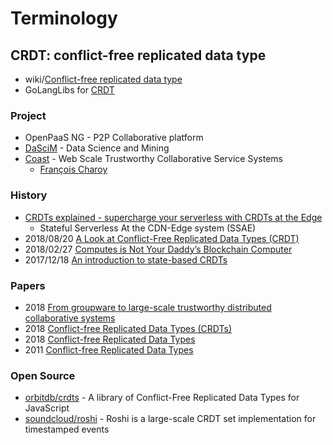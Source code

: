 # Terminology


## CRDT: conflict-free replicated data type
- wiki/[Conflict-free replicated data type](https://en.wikipedia.org/wiki/Conflict-free_replicated_data_type)
- GoLangLibs for [CRDT](https://golanglibs.com/search?q=crdt&sort=top)


### Project
- OpenPaaS NG - P2P Collaborative platform
- [DaSciM](http://www.lix.polytechnique.fr/dascim/) - Data Science and Mining
- [Coast](https://team.inria.fr/coast/) - Web Scale Trustworthy Collaborative Service Systems
    - [François Charoy](https://www.slideshare.net/charoy?utm_campaign=profiletracking&utm_medium=sssite&utm_source=ssslideview)


### History
- [CRDTs explained - supercharge your serverless with CRDTs at the Edge](https://serverless.com/blog/crdt-explained-supercharge-serverless-at-edge/)
    - Stateful Serverless At the CDN-Edge system (SSAE)
- 2018/08/20 [A Look at Conflict-Free Replicated Data Types (CRDT)](https://medium.com/@istanbul_techie/a-look-at-conflict-free-replicated-data-types-crdt-221a5f629e7e)
- 2018/02/27 [Computes is Not Your Daddy’s Blockchain Computer](https://blog.computes.com/computes-is-not-your-daddys-blockchain-computer-d0309f05eb0f)
- 2017/12/18 [An introduction to state-based CRDTs](https://bartoszsypytkowski.com/the-state-of-a-state-based-crdts/)
 

### Papers
- 2018 [From groupware to large-scale trustworthy distributed collaborative systems](https://hal.archives-ouvertes.fr/hal-01875534/document)
- 2018 [Conflict-free Replicated Data Types (CRDTs)](https://arxiv.org/abs/1805.06358)
- 2018 [Conflict-free Replicated Data Types](https://pages.lip6.fr/Marc.Shapiro/papers/CRDTs-Springer2018-authorversion.pdf)
- 2011 [Conflict-free Replicated Data Types](https://hal.inria.fr/inria-00609399v1/document)


### Open Source
- [orbitdb/crdts](https://github.com/orbitdb/crdts) - A library of Conflict-Free Replicated Data Types for JavaScript
- [soundcloud/roshi](https://github.com/soundcloud/roshi) - Roshi is a large-scale CRDT set implementation for timestamped events


